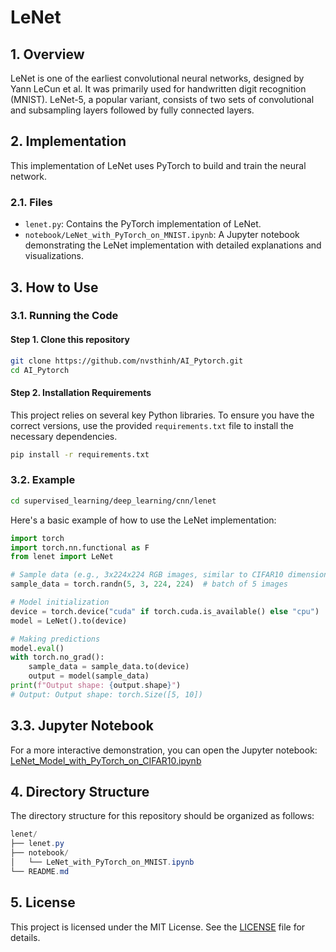 # LeNet

## 1. Overview
LeNet is one of the earliest convolutional neural networks, designed by Yann LeCun et al. It was primarily used for handwritten digit recognition (MNIST). LeNet-5, a popular variant, consists of two sets of convolutional and subsampling layers followed by fully connected layers.

## 2. Implementation
This implementation of LeNet uses PyTorch to build and train the neural network.

### 2.1. Files
- `lenet.py`: Contains the PyTorch implementation of LeNet.
- `notebook/LeNet_with_PyTorch_on_MNIST.ipynb`: A Jupyter notebook demonstrating the LeNet implementation with detailed explanations and visualizations.

## 3. How to Use
### 3.1. Running the Code
#### Step 1. Clone this repository
```bash
git clone https://github.com/nvsthinh/AI_Pytorch.git
cd AI_Pytorch
```
#### Step 2. Installation Requirements
This project relies on several key Python libraries. To ensure you have the correct versions, use the provided `requirements.txt` file to install the necessary dependencies.
```bash
pip install -r requirements.txt
```

### 3.2. Example
```bash
cd supervised_learning/deep_learning/cnn/lenet
```
Here's a basic example of how to use the LeNet implementation:
```python
import torch
import torch.nn.functional as F
from lenet import LeNet

# Sample data (e.g., 3x224x224 RGB images, similar to CIFAR10 dimensions)
sample_data = torch.randn(5, 3, 224, 224)  # batch of 5 images

# Model initialization
device = torch.device("cuda" if torch.cuda.is_available() else "cpu")
model = LeNet().to(device)

# Making predictions
model.eval()
with torch.no_grad():
    sample_data = sample_data.to(device)
    output = model(sample_data)
print(f"Output shape: {output.shape}")
# Output: Output shape: torch.Size([5, 10])
```
## 3.3. Jupyter Notebook
For a more interactive demonstration, you can open the Jupyter notebook: [LeNet_Model_with_PyTorch_on_CIFAR10.ipynb](https://github.com/nvsthinh/AI_Pytorch/blob/main/supervised_learning/deep_learning/cnn/lenet/notebook/LeNet_Model_with_PyTorch_on_CIFAR10.ipynb)

## 4. Directory Structure
The directory structure for this repository should be organized as follows:
```csharp
lenet/
├── lenet.py
├── notebook/
│   └── LeNet_with_PyTorch_on_MNIST.ipynb
└── README.md
```

## 5. License
This project is licensed under the MIT License. See the [LICENSE](https://github.com/nvsthinh/AI_Pytorch/blob/main/LICENSE) file for details.